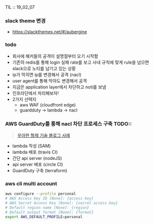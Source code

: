 TIL :: 19_02_07

### slack theme 변경
- https://slackthemes.net/#/aubergine

### todo
- 회사에 해커들의 공격이 설명절부터 오기 시작함
- 기존의 redis를 통해 login 실패 rate를 보고 사내 규칙에 맞게 rule을 넘으면 slack으로 노티를 남기고 있는 상황
- ip가 막히면 ip를 변경해서 공격 (nacl)
- user agent를 통해 막아도 변경해서 공격
- 지금은 application layer에서 차단하고 noti를 보냄
- 인프라단에서 처리해보자!
- 2가지 선택지
  - aws WAF (cloudfront edge)
  - guardduty -> lambda -> nacl

### AWS GuardDuty를 통해 nacl 차단 프로세스 구축 TODO:: 
>[우아한 형제 기술 블로그 사례](http://woowabros.github.io/security/2018/02/23/aws-auto-security1.html)
  - lambda 작성 (SAM)
  - lambda 배포 (travis CI)
  - 간단 api server (nodeJS)
  - api server 배포 (circle CI)
  - GuardDuty 구축 (terraform)

### aws cli multi account
```sh
aws configure --profile personal
# AWS Access Key ID [None]: {access key}
# AWS Secret Access Key [None]: {secret access key}
# Default region name [None]: {region}
# Default output format [None]: {format}
export AWS_DEFAULT_PROFILE=personal
```